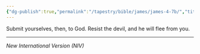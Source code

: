 ```yaml
---
{"dg-publish":true,"permalink":"/tapestry/bible/james/james-4-7b/","title":"James 4:7b","tags":["bible-verse","bible-verse"],"dgHomeLink":true,"dgShowLocalGraph":true,"dgEnableSearch":true}
---
```



Submit yourselves, then, to God. Resist the devil, and he will flee from you.

---
*New International Version (NIV)*